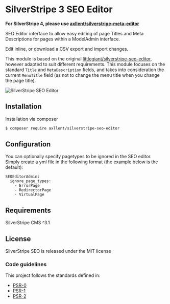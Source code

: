 # SilverStripe 3 SEO Editor

**For SilverStripe 4, please use [axllent/silverstripe-meta-editor](https://github.com/axllent/silverstripe-meta-editor)**

SEO Editor interface to allow easy editing of page Titles and Meta Descriptions for pages within a ModelAdmin interface.

Edit inline, or download a CSV export and import changes.

This module is based on the original [littlegiant/silverstripe-seo-editor](https://github.com/littlegiant/silverstripe-seo-editor),
however adapted to suit different requirements. This module focuses on the standard `Title` and `MetaDescription` fields, and
takes into consideration the current `MenuTitle` field (as not to change the menu title when you change the page title).

![SilverStripe SEO Editor](https://raw.github.com/axllent/silverstripe-seo-editor/master/images/preview.jpg)


## Installation

Installation via composer

```bash
$ composer require axllent/silverstripe-seo-editor
```

## Configuration

You can optionally specify pagetypes to be ignored in the SEO editor. Simply create a yml file in the following format (the example below is the default):

```
SEOEditorAdmin:
  ignore_page_types:
    - ErrorPage
    - RedirectorPage
    - VirtualPage
```

## Requirements

SilverStripe CMS ^3.1


## License

SilverStripe SEO is released under the MIT license


### Code guidelines

This project follows the standards defined in:

* [PSR-0](https://github.com/php-fig/fig-standards/blob/master/accepted/PSR-0.md)
* [PSR-1](https://github.com/php-fig/fig-standards/blob/master/accepted/PSR-1-basic-coding-standard.md)
* [PSR-2](https://github.com/php-fig/fig-standards/blob/master/accepted/PSR-2-coding-style-guide.md)
